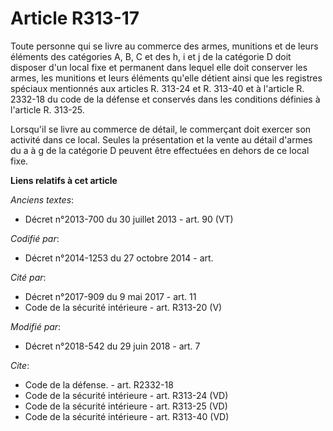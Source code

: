 # Article R313-17

Toute personne qui se livre au commerce des armes, munitions et de leurs éléments des catégories A, B, C et des h, i et j de
la catégorie D doit disposer d'un local fixe et permanent dans lequel elle doit conserver les armes, les munitions et leurs
éléments qu'elle détient ainsi que les registres spéciaux mentionnés aux articles R. 313-24 et R. 313-40 et à l'article R.
2332-18 du code de la défense et conservés dans les conditions définies à l'article R. 313-25.

Lorsqu'il se livre au commerce de détail, le commerçant doit exercer son activité dans ce local. Seules la présentation et la
vente au détail d'armes du a à g de la catégorie D peuvent être effectuées en dehors de ce local fixe.

**Liens relatifs à cet article**

_Anciens textes_:

  - Décret n°2013-700 du 30 juillet 2013 - art. 90 (VT)

_Codifié par_:

  - Décret n°2014-1253 du 27 octobre 2014 - art.

_Cité par_:

  - Décret n°2017-909 du 9 mai 2017 - art. 11
  - Code de la sécurité intérieure - art. R313-20 (V)

_Modifié par_:

  - Décret n°2018-542 du 29 juin 2018 - art. 7

_Cite_:

  - Code de la défense. - art. R2332-18
  - Code de la sécurité intérieure - art. R313-24 (VD)
  - Code de la sécurité intérieure - art. R313-25 (VD)
  - Code de la sécurité intérieure - art. R313-40 (VD)
